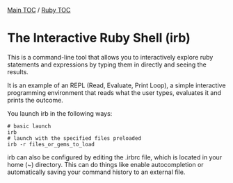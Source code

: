 [Main TOC](../README.md) / [Ruby TOC](./ruby-TOC.md)

# The Interactive Ruby Shell (irb)

This is a command-line tool that allows you to interactively explore ruby statements and expressions by typing them in directly and seeing the results.

It is an example of an REPL (Read, Evaluate, Print Loop), a simple interactive programming environment that reads what the user types, evaluates it and prints the outcome.

You launch irb in the following ways:
```
# basic launch
irb 
# launch with the specified files preloaded
irb -r files_or_gems_to_load
```
irb can also be configured by editing the .irbrc file, which is located in your home (~) directory. This can do things like enable autocompletion or automatically saving your command history to an external file.